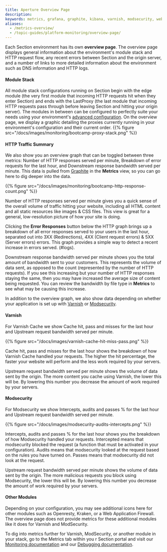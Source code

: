 ```yaml
---
title: Aperture Overview Page
description:
keywords: metrics, grafana, graphite, kibana, varnish, modsecurity, website performance, website security, content delivery network, CDN
aliases:
  - /metrics-overview/
  - /topic-guides/platform-monitoring/overview-page/
---
```


Each Section environment has its own **overview page**. The overview page displays general information about the environment's module stack and HTTP request flow, any recent errors between Section and the origin server, and a number of links to more detailed information about the environment such as DNS information and HTTP logs.
#### Module Stack

All module stack configurations running on Section begin with the edge module (the very first module that incoming HTTP requests hit when they enter Section) and ends with the LastProxy (the last module that incoming HTTP requests pass through before leaving Section and hitting your origin server). The modules in between can be configured to perfectly suite your needs using your environment's [advanced configuration](/docs/modules/). On the overview page, we display a graphic detailing the proxies currently running in your environment's configuration and their current order.
{{% figure src="/docs/images/monitoring/bootcamp-proxy-stack.png" %}}

#### HTTP Traffic Summary

We also show you an overview graph that can be toggled between three metrics: Number of HTTP responses served per minute, Breakdown of error requests for the last hour, and Downstream response bandwidth served per minute. This data is pulled from [Graphite](/docs/monitoring/overview/graphite) in the **Metrics** view, so you can go here to dig deeper into the data.

{{% figure src="/docs/images/monitoring/bootcamp-http-response-count.png" %}}

Number of HTTP responses served per minute gives you a quick sense of the overall volume of traffic hitting your website, including all HTML content and all static resources like images & CSS files. This view is great for a general, low-resolution picture of how your site is doing.

Clicking the **Error Responses** button below the HTTP graph brings up a breakdown of all error responses served to your users in the last hour, separated out into 3XX (Redirections), 4XX (Client request errors) & 5XX (Server errors) errors. This graph provides a simple way to detect a recent increase in errors served. (#logs).

Downstream response bandwidth served per minute shows you the total amount of bandwidth sent to your customers. This represents the volume of data sent, as opposed to the count (represented by the number of HTTP requests). If you see this increasing but your number of HTTP responses staying the same, then you may have increased the average size of content being requested. You can review the bandwidth by file type in **Metrics** to see what may be causing this increase.

In addition to the overview graph, we also show data depending on whether your application is set up with [Varnish](#varnish) or [Modsecurity](#modsecurity).

#### Varnish

For Varnish Cache we show Cache hit, pass and misses for the last hour and Upstream request bandwidth served per minute.

{{% figure src="/docs/images/varnish-cache-hit-miss-pass.png" %}}

Cache hit, pass and misses for the last hour shows the breakdown of how Varnish Cache  handled your requests.  The higher the hit percentage, the faster your website will perform and the less work required by your servers.


Upstream request bandwidth served per minute shows the volume of data sent by the origin. The more content you cache using Varnish, the lower this will be. By lowering this number you decrease the amount of work required by your servers.

#### Modsecurity

For Modsecurity we show Intercepts, audits and passes % for the last hour and Upstream request bandwidth served per minute.

{{% figure src="/docs/images/modsecurity-audits-intercepts.png" %}}

Intercepts, audits and passes % for the last hour shows you the breakdown of how Modsecurity handled your requests. Intercepted means that modsecurity blocked the request (a function that must be activated in your configuration). Audits means that modsecurity looked at the request based on the rules you have turned on. Passes means that modsecurity did not look at the request.

Upstream request bandwidth served per minute shows the volume of data sent by the origin. The more malicious requests you block using Modsecurity, the lower this will be. By lowering this number you decrease the amount of work required by your servers.

#### Other Modules

Depending on your configuration, you may see additional icons here for other modules such as Openresty, Kraken, or a Web Application Firewall. The overview page does not provide metrics for these additional modules like it does for Varnish and ModSecurity.  

To dig into metrics further for Varnish, ModSecurity, or another module in your stack, go to the Metrics tab within you r Section portal and visit our [Monitoring documentation](/docs/monitoring) and our [Debugging documentation](/docs/).
